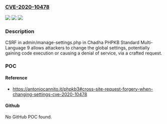 ### [CVE-2020-10478](https://cve.mitre.org/cgi-bin/cvename.cgi?name=CVE-2020-10478)
![](https://img.shields.io/static/v1?label=Product&message=n%2Fa&color=blue)
![](https://img.shields.io/static/v1?label=Version&message=n%2Fa&color=blue)
![](https://img.shields.io/static/v1?label=Vulnerability&message=n%2Fa&color=brighgreen)

### Description

CSRF in admin/manage-settings.php in Chadha PHPKB Standard Multi-Language 9 allows attackers to change the global settings, potentially gaining code execution or causing a denial of service, via a crafted request.

### POC

#### Reference
- https://antoniocannito.it/phpkb3#cross-site-request-forgery-when-changing-settings-cve-2020-10478

#### Github
No GitHub POC found.

